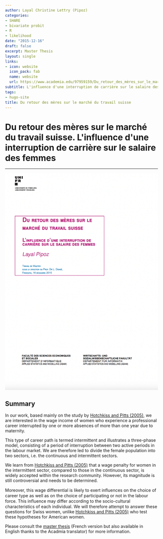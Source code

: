 ```yaml
---
author: Layal Christine Lettry (Pipoz)
categories:
- SHARE
- bivariate probit
- R
- likelihood
date: "2015-12-16"
draft: false
excerpt: Master Thesis
layout: single
links:
- icon: website
  icon_pack: fab
  name: website
  url: https://www.academia.edu/97959159/Du_retour_des_mères_sur_le_marché_du_travail_suisse_Linfluence_dune_interruption_de_carrière_sur_le_salaire_des_femmes
subtitle: L'influence d'une interruption de carrière sur le salaire des femmes
tags:
- hugo-site
title: Du retour des mères sur le marché du travail suisse
---
```

# Du retour des mères sur le marché du travail suisse. L'influence d'une interruption de carrière sur le salaire des femmes
---

![Article](./featured-hex.png)

## Summary
In our work, based mainly on the study by [Hotchkiss and Pitts (2005)](https://www.tandfonline.com/doi/abs/10.1080/0003684042000307003), we are interested in the wage income of women who experience a professional career interrupted by one or more absences of more than one year due to maternity. 

This type of career path is termed intermittent and illustrates a three-phase model, consisting of a period of interruption between two active periods in the labour market. We are therefore led to divide the female population into two sectors, i.e. the continuous and intermittent sectors.

We learn from [Hotchkiss and Pitts (2005)](https://www.tandfonline.com/doi/abs/10.1080/0003684042000307003) that a wage penalty for women in the intermittent sector, compared to those in the continuous sector, is widely accepted within the research community. However, its magnitude is still controversial and needs to be determined. 

Moreover, this wage differential is likely to exert inﬂuences on the choice of career type as well as on the choice of participating or not in the labour force. This inﬂuence may differ according to the socio-cultural characteristics of each individual. We will therefore attempt to answer these questions for Swiss women, unlike [Hotchkiss and Pitts (2005)](https://www.tandfonline.com/doi/abs/10.1080/0003684042000307003) who test these hypotheses for American women.

Please consult the [master thesis](https://www.academia.edu/97959159/Du_retour_des_mères_sur_le_marché_du_travail_suisse_Linfluence_dune_interruption_de_carrière_sur_le_salaire_des_femmes) (French version but also available in English thanks to the Acadmia translator) for more information. 